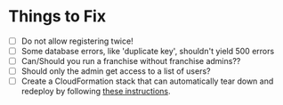 # Things to Fix

- [ ] Do not allow registering twice!
- [ ] Some database errors, like 'duplicate key', shouldn't yield 500 errors
- [ ] Can/Should you run a franchise without franchise admins??
- [ ] Should only the admin get access to a list of users?
- [ ] Create a CloudFormation stack that can automatically tear down and redeploy by following [these instructions](https://github.com/devops329/devops/blob/main/instruction/jwtPizzaServiceInfrastructureAutomation/jwtPizzaServiceInfrastructureAutomation.md).
